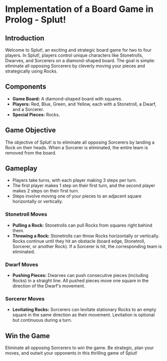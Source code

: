 # Implementation of a Board Game in Prolog - Splut!

## Introduction

Welcome to Splut!, an exciting and strategic board game for two to four players. In Splut!, players control unique characters like Stonetrolls, Dwarves, and Sorcerers on a diamond-shaped board. The goal is simple: eliminate all opposing Sorcerers by cleverly moving your pieces and strategically using Rocks.

## Components

- **Game Board:** A diamond-shaped board with squares.
- **Players:** Red, Blue, Green, and Yellow, each with a Stonetroll, a Dwarf, and a Sorcerer.
- **Special Pieces:** Rocks.

## Game Objective

The objective of Splut! is to eliminate all opposing Sorcerers by landing a Rock on their heads. When a Sorcerer is eliminated, the entire team is removed from the board.

## Gameplay

- Players take turns, with each player making 3 steps per turn.
- The first player makes 1 step on their first turn, and the second player makes 2 steps on their first turn.
- Steps involve moving one of your pieces to an adjacent square horizontally or vertically.

### Stonetroll Moves

- **Pulling a Rock:** Stonetrolls can pull Rocks from squares right behind them.
- **Throwing a Rock:** Stonetrolls can throw Rocks horizontally or vertically. Rocks continue until they hit an obstacle (board edge, Stonetroll, Sorcerer, or another Rock). If a Sorcerer is hit, the corresponding team is eliminated.

### Dwarf Moves

- **Pushing Pieces:** Dwarves can push consecutive pieces (including Rocks) in a straight line. All pushed pieces move one square in the direction of the Dwarf's movement.

### Sorcerer Moves

- **Levitating Rocks:** Sorcerers can levitate stationary Rocks to an empty square in the same direction as their movement. Levitation is optional but continuous during a turn.

## Win the Game

Eliminate all opposing Sorcerers to win the game. Be strategic, plan your moves, and outwit your opponents in this thrilling game of Splut!


